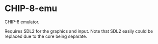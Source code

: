 CHIP-8-emu
==========

CHIP-8 emulator.

Requires SDL2 for the graphics and input. Note that SDL2 easily could be replaced due to the core being separate.